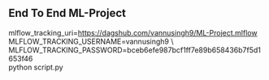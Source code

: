 ## End To End ML-Project

mlflow_tracking_uri=https://dagshub.com/vannusingh9/ML-Project.mlflow \
MLFLOW_TRACKING_USERNAME=vannusingh9 \ 
MLFLOW_TRACKING_PASSWORD=bceb6efe987bcf1ff7e89b658436b7f5d1653f46 \
python script.py